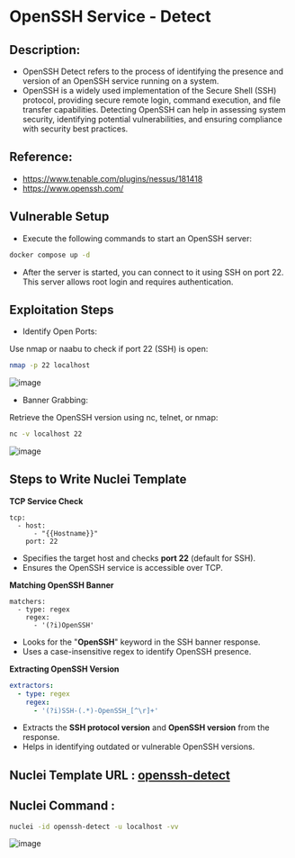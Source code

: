 # OpenSSH Service - Detect

## Description:
- OpenSSH Detect refers to the process of identifying the presence and version of an OpenSSH service running on a system.
- OpenSSH is a widely used implementation of the Secure Shell (SSH) protocol, providing secure remote login, command execution, and file transfer capabilities. Detecting OpenSSH can help in assessing system security, identifying potential vulnerabilities, and ensuring compliance with security best practices.

## Reference:
- https://www.tenable.com/plugins/nessus/181418
- https://www.openssh.com/

## Vulnerable Setup

- Execute the following commands to start an OpenSSH server:

```bash
docker compose up -d
```

- After the server is started, you can connect to it using SSH on port 22. This server allows root login and requires authentication.

## Exploitation Steps

- Identify Open Ports:

Use nmap or naabu to check if port 22 (SSH) is open:

```bash
nmap -p 22 localhost
```

![image](https://github.com/user-attachments/assets/d85e4e68-817e-4cd9-b438-37d259070033)

- Banner Grabbing:

Retrieve the OpenSSH version using nc, telnet, or nmap:

```bash
nc -v localhost 22
```

![image](https://github.com/user-attachments/assets/30767c27-18c5-4bbe-9ad1-715506fbf4d2)

## Steps to Write Nuclei Template

**TCP Service Check**

```
tcp:
  - host:
      - "{{Hostname}}"
    port: 22
```

- Specifies the target host and checks **port 22** (default for SSH).
- Ensures the OpenSSH service is accessible over TCP.

**Matching OpenSSH Banner**

```
matchers:
  - type: regex
    regex:
      - '(?i)OpenSSH'
```

- Looks for the "**OpenSSH**" keyword in the SSH banner response.
- Uses a case-insensitive regex to identify OpenSSH presence.

**Extracting OpenSSH Version**

```yaml
extractors:
  - type: regex
    regex:
      - '(?i)SSH-(.*)-OpenSSH_[^\r]+'
```

- Extracts the **SSH protocol version** and **OpenSSH version** from the response.
- Helps in identifying outdated or vulnerable OpenSSH versions.

## Nuclei Template URL : [openssh-detect](https://github.com/projectdiscovery/nuclei-templates/blob/main/network/detection/openssh-detect.yaml)

## Nuclei Command :

```bash
nuclei -id openssh-detect -u localhost -vv
```

![image](https://github.com/user-attachments/assets/4f278dda-7355-42a4-a9fd-c5477df63ce5)
